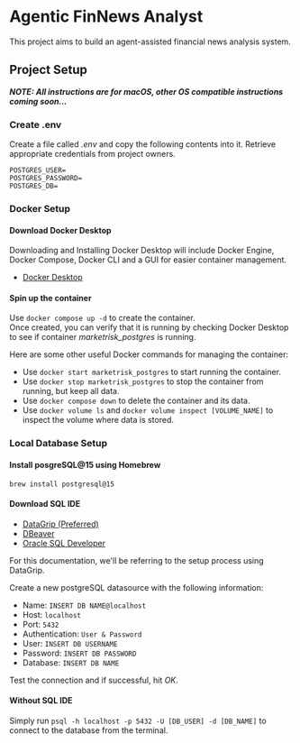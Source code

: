 # Agentic FinNews Analyst
This project aims to build an agent-assisted financial news analysis system.

## Project Setup
**_NOTE: All instructions are for macOS, other OS compatible instructions coming soon..._**

### Create .env
Create a file called _.env_ and copy the following contents into it.
Retrieve appropriate credentials from project owners.
```
POSTGRES_USER=
POSTGRES_PASSWORD=
POSTGRES_DB=
```

### Docker Setup
#### Download Docker Desktop
Downloading and Installing Docker Desktop will include
Docker Engine, Docker Compose, Docker CLI and a GUI for easier container management.
- [Docker Desktop](https://www.docker.com/products/docker-desktop/)

#### Spin up the container
Use ```docker compose up -d``` to create the container.  
Once created, you can verify that it is running by checking 
Docker Desktop to see if container _marketrisk_postgres_ is running.

Here are some other useful Docker commands for managing the container:
- Use ```docker start marketrisk_postgres``` to start running the container.
- Use ```docker stop marketrisk_postgres``` to stop the container from running, but keep all data.
- Use ```docker compose down``` to delete the container and its data.
- Use ```docker volume ls``` and ```docker volume inspect [VOLUME_NAME]``` to inspect the volume where data is stored.
### Local Database Setup
#### Install posgreSQL@15 using Homebrew
```brew install postgresql@15```

#### Download SQL IDE 
- [DataGrip (Preferred)](https://www.jetbrains.com/datagrip/download/)
- [DBeaver](https://dbeaver.io/download/)
- [Oracle SQL Developer](https://www.oracle.com/database/sqldeveloper/technologies/download/)

For this documentation, we'll be referring to the setup process using DataGrip.

Create a new postgreSQL datasource with the following information:
- Name: ```INSERT DB NAME@localhost```
- Host: ```localhost```
- Port: ```5432```
- Authentication: ```User & Password```
- User: ```INSERT DB USERNAME```
- Password: ```INSERT DB PASSWORD```
- Database: ```INSERT DB NAME```

Test the connection and if successful, hit _OK_.

#### Without SQL IDE
Simply run 
```psql -h localhost -p 5432 -U [DB_USER] -d [DB_NAME]``` 
to connect to the database from the terminal.

